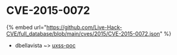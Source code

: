 # CVE-2015-0072
{% embed url="https://github.com/Live-Hack-CVE/full_database/blob/main/cves/2015/CVE-2015-0072.json" %}

* dbellavista ~> [uxss-poc](https://www.alice-snow.ru/2015/database/cve-2015-0072/uxss-poc-dbellavista)